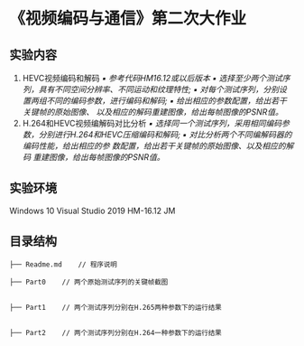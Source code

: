 # 《视频编码与通信》第二次大作业

## 实验内容

1. HEVC视频编码和解码
_▪ 参考代码HM16.12或以后版本
▪ 选择至少两个测试序列，具有不同空间分辨率、不同运动和纹理特性;
▪ 对每个测试序列，分别设置两组不同的编码参数，进行编码和解码;
▪ 给出相应的参数配置，给出若干关键帧的原始图像、 以及相应的解码重建图像，给出每帧图像的PSNR值。_
2. H.264和HEVC视频编解码对比分析
_▪ 选择同一个测试序列，采用相同编码参数，分别进行H.264和HEVC压缩编码和解码;
▪ 对比分析两个不同编解码器的编码性能，给出相应的参 数配置，给出若干关键帧的原始图像、以及相应的解码 重建图像，给出每帧图像的PSNR值。_

## 实验环境

Windows 10
Visual Studio 2019
HM-16.12
JM

## 目录结构
```
├── Readme.md    // 程序说明

├── Part0    // 两个原始测试序列的关键帧截图


├── Part1    // 两个测试序列分别在H.265两种参数下的运行结果                  


├── Part2    // 两个测试序列分别在H.264一种参数下的运行结果                					

```



